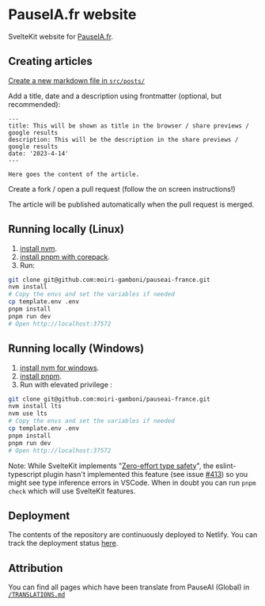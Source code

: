 # PauseIA.fr website

SvelteKit website for [PauseIA.fr](https://pauseia.fr/).

## Creating articles

[Create a new markdown file in `src/posts/`](https://github.com/moiri-gamboni/pauseai-france/new/main/src/posts)

Add a title, date and a description using frontmatter (optional, but recommended):

```
---
title: This will be shown as title in the browser / share previews / google results
description: This will be the description in the share previews / google results
date: '2023-4-14'
---

Here goes the content of the article.
```

Create a fork / open a pull request (follow the on screen instructions!)

The article will be published automatically when the pull request is merged.

## Running locally (Linux)

1. [install nvm](https://github.com/nvm-sh/nvm?tab=readme-ov-file#install--update-script).
2. [install pnpm with corepack](https://pnpm.io/installation#using-corepack).
3. Run:

```sh
git clone git@github.com:moiri-gamboni/pauseai-france.git
nvm install
# Copy the envs and set the variables if needed
cp template.env .env
pnpm install
pnpm run dev
# Open http://localhost:37572
```

## Running locally (Windows)

1. [install nvm for windows](https://github.com/coreybutler/nvm-windows/releases).
2. [install pnpm](https://pnpm.io/installation#on-windows).
3. Run with elevated privilege :

```sh
git clone git@github.com:moiri-gamboni/pauseai-france.git
nvm install lts
nvm use lts
# Copy the envs and set the variables if needed
cp template.env .env
pnpm install
pnpm run dev
# Open http://localhost:37572
```

Note:
While SvelteKit implements "[Zero-effort type safety](https://svelte.dev/blog/zero-config-type-safety)", the eslint-typescript plugin hasn't implemented this feature (see issue [#413](https://github.com/sveltejs/eslint-plugin-svelte/issues/413)) so you might see type inference errors in VSCode. When in doubt you can run `pnpm check` which will use SvelteKit features.

## Deployment

The contents of the repository are continuously deployed to Netlify. You can track the deployment status [here](https://app.netlify.com/sites/pauseai-france/deploys).

## Attribution

You can find all pages which have been translate from PauseAI (Global) in [`/TRANSLATIONS.md`](/TRANSLATIONS.md)
